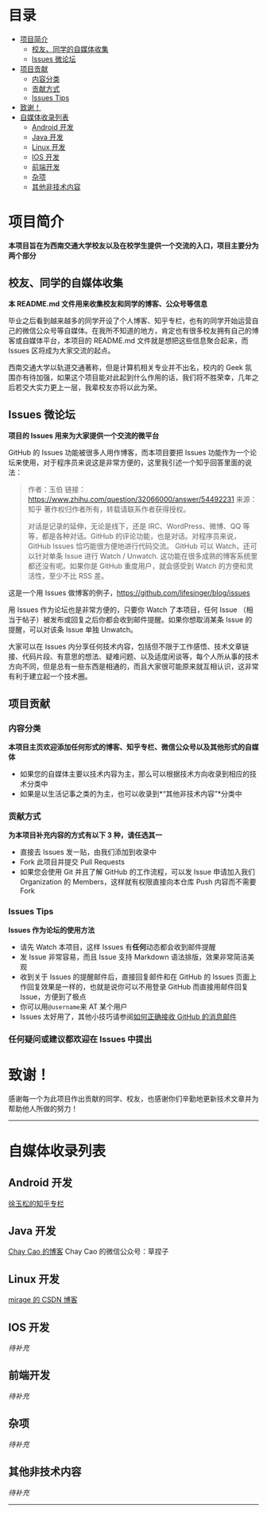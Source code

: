 # 目录

* [项目简介](#项目简介)
	* [校友、同学的自媒体收集](#校友、同学的自媒体收集)
	* [Issues 微论坛](#Issues-微论坛)
* [项目贡献](#项目贡献)
	* [内容分类](#内容分类)
	* [贡献方式](#贡献方式)
	* [Issues Tips](#Issues-Tips)
* [致谢！](#致谢！)
* [自媒体收录列表](#自媒体收录列表)
	* [Android 开发](#Android-开发)
	* [Java 开发](#Java-开发)
	* [Linux 开发](#Linux-开发)
	* [IOS 开发](#IOS-开发)
	* [前端开发](#前端开发)
	* [杂项](#杂项)
	* [其他非技术内容](#其他非技术内容)

# 项目简介

**本项目旨在为西南交通大学校友以及在校学生提供一个交流的入口，项目主要分为两个部分**

## 校友、同学的自媒体收集

**本 README.md 文件用来收集校友和同学的博客、公众号等信息**

毕业之后看到越来越多的同学开设了个人博客、知乎专栏，也有的同学开始运营自己的微信公众号等自媒体。在我所不知道的地方，肯定也有很多校友拥有自己的博客或自媒体平台，本项目的 README.md 文件就是想把这些信息聚合起来，而 Issues 区将成为大家交流的起点。

西南交通大学以轨道交通著称，但是计算机相关专业并不出名，校内的 Geek 氛围亦有待加强，如果这个项目能对此起到什么作用的话，我们将不胜荣幸，几年之后若交大实力更上一层，我辈校友亦将以此为荣。

## Issues 微论坛

**项目的 Issues 用来为大家提供一个交流的微平台**

GitHub 的 Issues 功能被很多人用作博客，而本项目要把 Issues 功能作为一个论坛来使用，对于程序员来说这是非常方便的，这里我引述一个知乎回答里面的说法：

> 作者：玉伯 链接：https://www.zhihu.com/question/32066000/answer/54492231 来源：知乎
> 著作权归作者所有，转载请联系作者获得授权。
> 
> 对话是记录的延伸，无论是线下，还是 IRC、WordPress、微博、QQ 等等，都是各种对话。GitHub 的评论功能，也是对话。对程序员来说，GitHub Issues 恰巧能很方便地进行代码交流。
> GitHub 可以 Watch，还可以针对单条 Issue 进行 Watch / Unwatch. 这功能在很多成熟的博客系统里都还没有呢。如果你是 GitHub 重度用户，就会感受到 Watch 的方便和灵活性，至少不比 RSS 差。

这是一个用 Issues 做博客的例子，https://github.com/lifesinger/blog/issues

用 Issues 作为论坛也是非常方便的，只要你 Watch 了本项目，任何 Issue （相当于帖子）被发布或回复之后你都会收到邮件提醒。如果你想取消某条 Issue 的提醒，可以对该条 Issue 单独 Unwatch。

大家可以在 Issues 内分享任何技术内容，包括但不限于工作感悟、技术文章链接、代码片段、有意思的想法、疑难问题、以及适度闲谈等，每个人所从事的技术方向不同，但是总有一些东西是相通的，而且大家很可能原来就互相认识，这非常有利于建立起一个技术圈。

## 项目贡献

### 内容分类

**本项目主页欢迎添加任何形式的博客、知乎专栏、微信公众号以及其他形式的自媒体**

* 如果您的自媒体主要以技术内容为主，那么可以根据技术方向收录到相应的技术分类中
* 如果是以生活记事之类的为主，也可以收录到*“其他非技术内容”*分类中

### 贡献方式

**为本项目补充内容的方式有以下 3 种，请任选其一**

* 直接去 Issues 发一贴，由我们添加到收录中
* Fork 此项目并提交 Pull Requests
* 如果您会使用 Git 并且了解 GitHub 的工作流程，可以发 Issue 申请加入我们 Organization 的 Members，这样就有权限直接向本仓库 Push 内容而不需要 Fork

### Issues Tips

**Issues 作为论坛的使用方法**

* 请先 Watch 本项目，这样 Issues 有**任何**动态都会收到邮件提醒
* 发 Issue 非常容易，而且 Issue 支持 Markdown 语法排版，效果非常简洁美观
* 收到关于 Issues 的提醒邮件后，直接回复邮件和在 GitHub 的 Issues 页面上作回复效果是一样的，也就是说你可以不用登录 GitHub 而直接用邮件回复 Issue，方便到了极点
* 你可以用`@username`来 AT 某个用户
* Issues 太好用了，其他小技巧请参阅[如何正确接收 GitHub 的消息邮件](https://github.com/cssmagic/blog/issues/49)

### 任何疑问或建议都欢迎在 Issues 中提出

# 致谢！

感谢每一个为此项目作出贡献的同学、校友，也感谢你们辛勤地更新技术文章并为帮助他人所做的努力！

---

# 自媒体收录列表

## Android 开发

[徐玉松的知乎专栏](https://zhuanlan.zhihu.com/c_51051095)

## Java 开发

[Chay Cao 的博客](https://chaycao.github.io/)
Chay Cao 的微信公众号：草捏子

## Linux 开发

[mirage 的 CSDN 博客](http://blog.csdn.net/mirage1993)

## IOS 开发

*待补充*

## 前端开发

*待补充*

## 杂项

*待补充*

## 其他非技术内容

*待补充*

---
